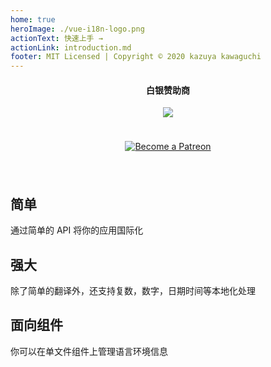 ```yaml
---
home: true
heroImage: ./vue-i18n-logo.png
actionText: 快速上手 →
actionLink: introduction.md
footer: MIT Licensed | Copyright © 2020 kazuya kawaguchi
---
```


<div class="sponsors" style="text-align:center; padding: 0 0 24px 0;">
  <h4>白银赞助商</h4>
  <a href="https://www.codeandweb.com/babeledit?utm_campaign=vue-i18n-2019-01" target="_blank">
    <img src="/vue-i18n/patrons/babeledit.png">
  </a>
</div>

<div class="patreon" style="padding: 0 0 24px 0;">
  <p style="text-align: center;">
    <a href="https://www.patreon.com/kazupon" target="_blank">
      <img src="https://c5.patreon.com/external/logo/become_a_patron_button.png" alt="Become a Patreon">
    </a>
  </p>
</div>

<div class="features">
  <div class="feature">
    <h2>简单</h2>
    <p>通过简单的 API 将你的应用国际化</p>
  </div>
  <div class="feature">
    <h2>强大</h2>
    <p>除了简单的翻译外，还支持复数，数字，日期时间等本地化处理</p>
  </div>
  <div class="feature">
    <h2>面向组件</h2>
    <p>你可以在单文件组件上管理语言环境信息</p>
  </div>
</div>
